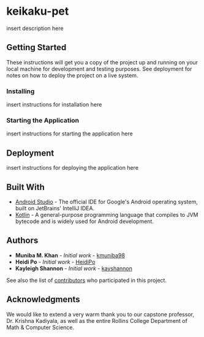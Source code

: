 # keikaku-pet

insert description here

## Getting Started

These instructions will get you a copy of the project up and running on your local machine for development and testing purposes. See deployment for notes on how to deploy the project on a live system.

### Installing

insert instructions for installation here

### Starting the Application

insert instructions for starting the application here

## Deployment

insert instructions for deploying the application here

## Built With

* [Android Studio](https://developer.android.com/studio) - The official IDE for Google's Android operating system, built on JetBrains' IntelliJ IDEA.
* [Kotlin](https://kotlinlang.org/) - A general-purpose programming language that compiles to JVM bytecode and is widely used for Android development. 

## Authors

* **Muniba M. Khan** - *Initial work* - [kmuniba98](https://github.com/kmuniba98)
* **Heidi Po** - *Initial work* - [HeidiPo](https://github.com/HeidiPo)
* **Kayleigh Shannon** - *Initial work* - [kayshannon](https://github.com/kayshannon)

See also the list of [contributors](https://github.com/kmuniba98/keikaku-pet/graphs/contributors) who participated in this project.

## Acknowledgments

We would like to extend a very warm thank you to our capstone professor, Dr. Krishna Kadiyala, as well as the entire Rollins College Department of Math & Computer Science.
